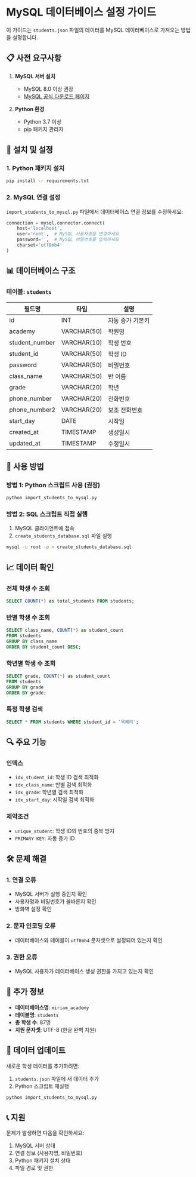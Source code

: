 # MySQL 데이터베이스 설정 가이드

이 가이드는 `students.json` 파일의 데이터를 MySQL 데이터베이스로 가져오는 방법을 설명합니다.

## 📋 사전 요구사항

1. **MySQL 서버 설치**
   - MySQL 8.0 이상 권장
   - [MySQL 공식 다운로드 페이지](https://dev.mysql.com/downloads/mysql/)

2. **Python 환경**
   - Python 3.7 이상
   - pip 패키지 관리자

## 🚀 설치 및 설정

### 1. Python 패키지 설치

```bash
pip install -r requirements.txt
```

### 2. MySQL 연결 설정

`import_students_to_mysql.py` 파일에서 데이터베이스 연결 정보를 수정하세요:

```python
connection = mysql.connector.connect(
    host='localhost',
    user='root',  # MySQL 사용자명을 변경하세요
    password='',  # MySQL 비밀번호를 입력하세요
    charset='utf8mb4'
)
```

## 📊 데이터베이스 구조

### 테이블: `students`

| 필드명 | 타입 | 설명 |
|--------|------|------|
| id | INT | 자동 증가 기본키 |
| academy | VARCHAR(50) | 학원명 |
| student_number | VARCHAR(10) | 학생 번호 |
| student_id | VARCHAR(50) | 학생 ID |
| password | VARCHAR(50) | 비밀번호 |
| class_name | VARCHAR(50) | 반 이름 |
| grade | VARCHAR(20) | 학년 |
| phone_number | VARCHAR(20) | 전화번호 |
| phone_number2 | VARCHAR(20) | 보조 전화번호 |
| start_day | DATE | 시작일 |
| created_at | TIMESTAMP | 생성일시 |
| updated_at | TIMESTAMP | 수정일시 |

## 🔧 사용 방법

### 방법 1: Python 스크립트 사용 (권장)

```bash
python import_students_to_mysql.py
```

### 방법 2: SQL 스크립트 직접 실행

1. MySQL 클라이언트에 접속
2. `create_students_database.sql` 파일 실행

```bash
mysql -u root -p < create_students_database.sql
```

## 📈 데이터 확인

### 전체 학생 수 조회
```sql
SELECT COUNT(*) as total_students FROM students;
```

### 반별 학생 수 조회
```sql
SELECT class_name, COUNT(*) as student_count 
FROM students 
GROUP BY class_name 
ORDER BY student_count DESC;
```

### 학년별 학생 수 조회
```sql
SELECT grade, COUNT(*) as student_count 
FROM students 
GROUP BY grade 
ORDER BY grade;
```

### 특정 학생 검색
```sql
SELECT * FROM students WHERE student_id = '옥혜리';
```

## 🔍 주요 기능

### 인덱스
- `idx_student_id`: 학생 ID 검색 최적화
- `idx_class_name`: 반별 검색 최적화
- `idx_grade`: 학년별 검색 최적화
- `idx_start_day`: 시작일 검색 최적화

### 제약조건
- `unique_student`: 학생 ID와 번호의 중복 방지
- `PRIMARY KEY`: 자동 증가 ID

## 🛠️ 문제 해결

### 1. 연결 오류
- MySQL 서버가 실행 중인지 확인
- 사용자명과 비밀번호가 올바른지 확인
- 방화벽 설정 확인

### 2. 문자 인코딩 오류
- 데이터베이스와 테이블이 `utf8mb4` 문자셋으로 설정되어 있는지 확인

### 3. 권한 오류
- MySQL 사용자가 데이터베이스 생성 권한을 가지고 있는지 확인

## 📝 추가 정보

- **데이터베이스명**: `miriam_academy`
- **테이블명**: `students`
- **총 학생 수**: 87명
- **지원 문자셋**: UTF-8 (한글 완벽 지원)

## 🔄 데이터 업데이트

새로운 학생 데이터를 추가하려면:

1. `students.json` 파일에 새 데이터 추가
2. Python 스크립트 재실행

```bash
python import_students_to_mysql.py
```

## 📞 지원

문제가 발생하면 다음을 확인하세요:
1. MySQL 서버 상태
2. 연결 정보 (사용자명, 비밀번호)
3. Python 패키지 설치 상태
4. 파일 경로 및 권한 